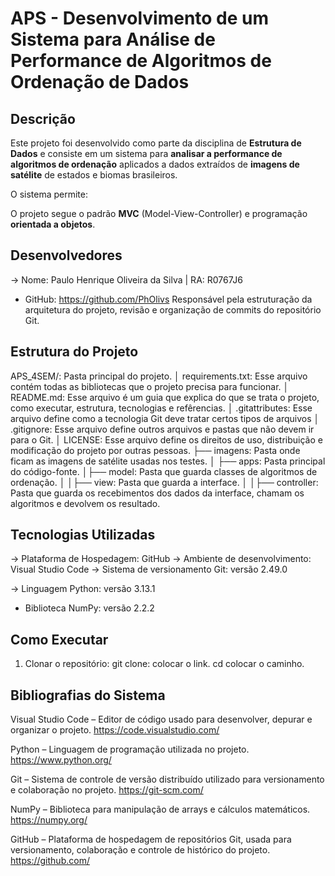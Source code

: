 # APS - Desenvolvimento de um Sistema para Análise de Performance de Algoritmos de Ordenação de Dados

## Descrição

Este projeto foi desenvolvido como parte da disciplina de **Estrutura de Dados** e consiste em um sistema para **analisar a performance de algoritmos de ordenação** aplicados a dados extraídos de **imagens de satélite** de estados e biomas brasileiros.

O sistema permite:

O projeto segue o padrão **MVC** (Model-View-Controller) e programação **orientada a objetos**.

## Desenvolvedores

-> Nome: Paulo Henrique Oliveira da Silva | RA: R0767J6
- GitHub: https://github.com/PhOlivs
Responsável pela estruturação da arquitetura do projeto, revisão e organização de commits do repositório Git.

## Estrutura do Projeto

APS_4SEM/: Pasta principal do projeto.
│ requirements.txt: Esse arquivo contém todas as bibliotecas que o projeto precisa para funcionar.
│ README.md: Esse arquivo é um guia que explica do que se trata o projeto, como executar, estrutura, tecnologias e refêrencias.
│ .gitattributes: Esse arquivo define como a tecnologia Git deve tratar certos tipos de arquivos
│ .gitignore: Esse arquivo define outros arquivos e pastas que não devem ir para o Git.
│ LICENSE: Esse arquivo define os direitos de uso, distribuição e modificação do projeto por outras pessoas.
├── imagens: Pasta onde ficam as imagens de satélite usadas nos testes.
│
├── apps: Pasta principal do código-fonte.
│├── model: Pasta que guarda classes de algoritmos de ordenação.
│
│├── view: Pasta que guarda a interface.
│
│├── controller: Pasta que guarda os recebimentos dos dados da interface, chamam os algoritmos e devolvem os resultado.

## Tecnologias Utilizadas

-> Plataforma de Hospedagem: GitHub
-> Ambiente de desenvolvimento: Visual Studio Code
-> Sistema de versionamento Git: versão 2.49.0

-> Linguagem Python: versão 3.13.1
- Biblioteca NumPy: versão 2.2.2

## Como Executar

1. Clonar o repositório:
git clone: colocar o link.
cd colocar o caminho.

## Bibliografias do Sistema

Visual Studio Code – Editor de código usado para desenvolver, depurar e organizar o projeto.
https://code.visualstudio.com/

Python – Linguagem de programação utilizada no projeto.
https://www.python.org/

Git – Sistema de controle de versão distribuído utilizado para versionamento e colaboração no projeto.
https://git-scm.com/

NumPy – Biblioteca para manipulação de arrays e cálculos matemáticos.
https://numpy.org/

GitHub – Plataforma de hospedagem de repositórios Git, usada para versionamento, colaboração e controle de histórico do projeto.
https://github.com/
